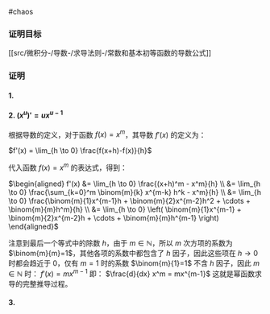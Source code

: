 #chaos 

### 证明目标
[[src/微积分-/导数-/求导法则-/常数和基本初等函数的导数公式]]
### 证明

#### 1. 

#### 2. $(x^u)'=ux^{u-1}$

根据导数的定义，对于函数 $f(x) = x^m$，其导数 $f'(x)$ 的定义为：

$f'(x) = \lim_{h \to 0} \frac{f(x+h)-f(x)}{h}$

代入函数 $f(x) = x^m$ 的表达式，得到：

$\begin{aligned} f'(x) &= \lim_{h \to 0} \frac{(x+h)^m - x^m}{h} \\ &= \lim_{h \to 0} \frac{\sum_{k=0}^m \binom{m}{k} x^{m-k} h^k - x^m}{h} \\ &= \lim_{h \to 0} \frac{\binom{m}{1}x^{m-1}h + \binom{m}{2}x^{m-2}h^2 + \cdots + \binom{m}{m}h^m}{h} \\ &= \lim_{h \to 0} \left( \binom{m}{1}x^{m-1} + \binom{m}{2}x^{m-2}h + \cdots + \binom{m}{m}h^{m-1} \right) \end{aligned}$ 

注意到最后一个等式中的除数 $h$，由于 $m \in \mathbb{N}$，所以 $m$ 次方项的系数为 $\binom{m}{m}=1$，其他各项的系数中都包含了 $h$ 因子，因此这些项在 $h \to 0$ 时都会趋近于 $0$，仅有 $m=1$ 时的系数 $\binom{m}{1}=1$ 不含 $h$ 因子，因此 $m \in \mathbb{N}$ 时： $f'(x) = mx^{m-1}$ 即： $\frac{d}{dx} x^m = mx^{m-1}$ 这就是幂函数求导的完整推导过程。

#### 3.
